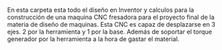 En esta carpeta esta todo el diseño en Inventor y calculos para la
construcción de una maquina CNC fresadora para el proyecto final de la materia
de diseño de maquinas.
Esta CNC es capaz de desplazarse en 3 ejes. 2 por la herramienta y 1
por la base. Además de soportar el torque generador por la herramienta
a la hora de gastar el material.
